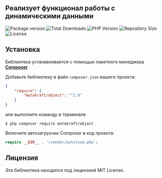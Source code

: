 ## Реализует функционал работы с динамическими данными

![Package version](https://img.shields.io/github/v/release/motokraft/object)
![Total Downloads](https://img.shields.io/packagist/dt/motokraft/object)
![PHP Version](https://img.shields.io/packagist/php-v/motokraft/object)
![Repository Size](https://img.shields.io/github/repo-size/motokraft/object)
![License](https://img.shields.io/packagist/l/motokraft/object)

## Установка

Библиотека устанавливается с помощью пакетного менеджера [**Composer**](https://getcomposer.org/)

Добавьте библиотеку в файл `composer.json` вашего проекта:

```json
{
    "require": {
        "motokraft/object": "^1.0"
    }
}
```

или выполните команду в терминале

```
$ php composer require motokraft/object
```

Включите автозагрузчик Composer в код проекта:

```php
require __DIR__ . '/vendor/autoload.php';
```

## Лицензия

Эта библиотека находится под лицензией MIT License.